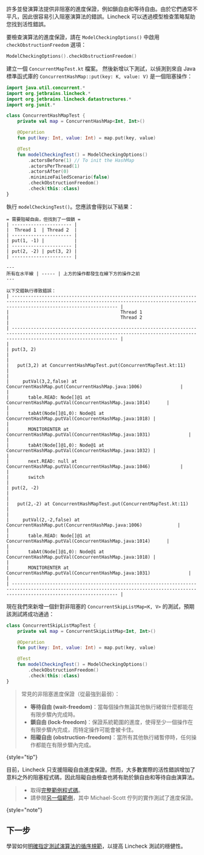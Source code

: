 [//]: # (title: 進度保證)

許多並發演算法提供非阻塞的進度保證，例如鎖自由和等待自由。由於它們通常不平凡，因此很容易引入阻塞演算法的錯誤。Lincheck 可以透過模型檢查策略幫助您找到活性錯誤。

要檢查演算法的進度保證，請在 `ModelCheckingOptions()` 中啟用 `checkObstructionFreedom` 選項：

```kotlin
ModelCheckingOptions().checkObstructionFreedom()
```

建立一個 `ConcurrentMapTest.kt` 檔案。
然後新增以下測試，以偵測到來自 Java 標準函式庫的 `ConcurrentHashMap::put(key: K, value: V)` 是一個阻塞操作：

```kotlin
import java.util.concurrent.*
import org.jetbrains.lincheck.*
import org.jetbrains.lincheck.datastructures.*
import org.junit.*

class ConcurrentHashMapTest {
    private val map = ConcurrentHashMap<Int, Int>()

    @Operation
    fun put(key: Int, value: Int) = map.put(key, value)

    @Test
    fun modelCheckingTest() = ModelCheckingOptions()
        .actorsBefore(1) // To init the HashMap
        .actorsPerThread(1)
        .actorsAfter(0)
        .minimizeFailedScenario(false)
        .checkObstructionFreedom()
        .check(this::class)
}
```

執行 `modelCheckingTest()`。您應該會得到以下結果：

```text
= 需要阻礙自由，但找到了一個鎖 =
| ---------------------- |
|  Thread 1  | Thread 2  |
| ---------------------- |
| put(1, -1) |           |
| ---------------------- |
| put(2, -2) | put(3, 2) |
| ---------------------- |

---
所有在水平線 | ----- | 上方的操作都發生在線下方的操作之前
---

以下交錯執行導致錯誤：
| ----------------------------------------------------------------------------------------------------------------------------------------------------------------------------------- |
|                                         Thread 1                                         |                                         Thread 2                                         |
| ----------------------------------------------------------------------------------------------------------------------------------------------------------------------------------- |
|                                                                                          | put(3, 2)                                                                                |
|                                                                                          |   put(3,2) at ConcurrentHashMapTest.put(ConcurrentMapTest.kt:11)                         |
|                                                                                          |     putVal(3,2,false) at ConcurrentHashMap.put(ConcurrentHashMap.java:1006)              |
|                                                                                          |       table.READ: Node[]@1 at ConcurrentHashMap.putVal(ConcurrentHashMap.java:1014)      |
|                                                                                          |       tabAt(Node[]@1,0): Node@1 at ConcurrentHashMap.putVal(ConcurrentHashMap.java:1018) |
|                                                                                          |       MONITORENTER at ConcurrentHashMap.putVal(ConcurrentHashMap.java:1031)              |
|                                                                                          |       tabAt(Node[]@1,0): Node@1 at ConcurrentHashMap.putVal(ConcurrentHashMap.java:1032) |
|                                                                                          |       next.READ: null at ConcurrentHashMap.putVal(ConcurrentHashMap.java:1046)           |
|                                                                                          |       switch                                                                             |
| put(2, -2)                                                                               |                                                                                          |
|   put(2,-2) at ConcurrentHashMapTest.put(ConcurrentMapTest.kt:11)                        |                                                                                          |
|     putVal(2,-2,false) at ConcurrentHashMap.put(ConcurrentHashMap.java:1006)             |                                                                                          |
|       table.READ: Node[]@1 at ConcurrentHashMap.putVal(ConcurrentHashMap.java:1014)      |                                                                                          |
|       tabAt(Node[]@1,0): Node@1 at ConcurrentHashMap.putVal(ConcurrentHashMap.java:1018) |                                                                                          |
|       MONITORENTER at ConcurrentHashMap.putVal(ConcurrentHashMap.java:1031)              |                                                                                          |
| ----------------------------------------------------------------------------------------------------------------------------------------------------------------------------------- |
```

現在我們來新增一個針對非阻塞的 `ConcurrentSkipListMap<K, V>` 的測試，預期該測試將成功通過：

```kotlin
class ConcurrentSkipListMapTest {
    private val map = ConcurrentSkipListMap<Int, Int>()

    @Operation
    fun put(key: Int, value: Int) = map.put(key, value)

    @Test
    fun modelCheckingTest() = ModelCheckingOptions()
        .checkObstructionFreedom()
        .check(this::class)
}
```

> 常見的非阻塞進度保證（從最強到最弱）：
> 
> * **等待自由 (wait-freedom)**：當每個操作無論其他執行緒做什麼都能在有限步驟內完成時。
> * **鎖自由 (lock-freedom)**：保證系統範圍的進度，使得至少一個操作在有限步驟內完成，而特定操作可能會被卡住。
> * **阻礙自由 (obstruction-freedom)**：當所有其他執行緒暫停時，任何操作都能在有限步驟內完成。
>
{style="tip"}

目前，Lincheck 只支援阻礙自由進度保證。然而，大多數實際的活性錯誤增加了意料之外的阻塞程式碼，因此阻礙自由檢查也將有助於鎖自由和等待自由演算法。

> * 取得[完整範例程式碼](https://github.com/JetBrains/lincheck/blob/master/src/jvm/test-lincheck-integration/org/jetbrains/lincheck_test/guide/ConcurrentMapTest.kt)。
> * 請參閱[另一個範例](https://github.com/JetBrains/lincheck/blob/master/src/jvm/test-lincheck-integration/org/jetbrains/lincheck_test/guide/ObstructionFreedomViolationTest.kt)，其中 Michael-Scott 佇列的實作測試了進度保證。
>
{style="note"}

## 下一步

學習如何[明確指定測試演算法的循序規範](sequential-specification.md)，以提高 Lincheck 測試的穩健性。